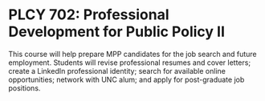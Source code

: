 # PLCY 702: Professional Development for Public Policy II

This course will help prepare MPP candidates for the job search and future employment. Students will revise professional resumes and cover letters; create a LinkedIn professional identity; search for available online opportunities; network with UNC alum; and apply for post-graduate job positions.